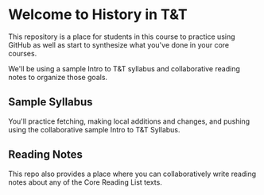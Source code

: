 # Welcome to History in T&T
This repository is a place for students in this course to practice using GitHub as well as start to synthesize what you've done in your core courses. 

We'll be using a sample Intro to T&T syllabus and collaborative reading notes to organize those goals.

## Sample Syllabus
You'll practice fetching, making local additions and changes, and pushing using the collaborative sample Intro to T&T Syllabus.

## Reading Notes
This repo also provides a place where you can collaboratively write reading notes about any of the Core Reading List texts.
